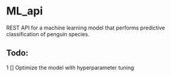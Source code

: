 # ML_api
REST API for a machine learning model that performs predictive classification of penguin species.

## Todo:
1 [] Optimize the model with hyperparameter tuning
